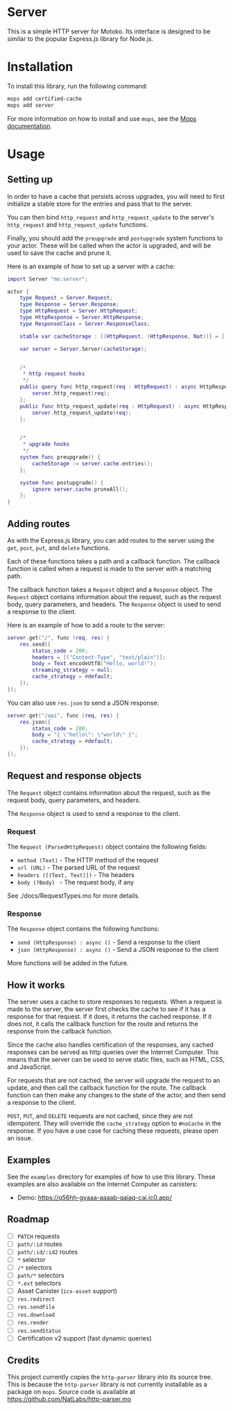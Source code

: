 # Server

This is a simple HTTP server for Motoko. Its interface is designed to be similar to the popular Express.js library for Node.js.

# Installation

To install this library, run the following command:

```bash
mops add certified-cache
mops add server
```

For more information on how to install and use `mops`, see the [Mops documentation](https://mops.one).

# Usage

## Setting up

In order to have a cache that persists across upgrades, you will need to first initialize a stable store for the entries and pass that to the server.

You can then bind `http_request` and `http_request_update` to the server's `http_request` and `http_request_update` functions.

Finally, you should add the `preupgrade` and `postupgrade` system functions to your actor. These will be called when the actor is upgraded, and will be used to save the cache and prune it.

Here is an example of how to set up a server with a cache:

```lua
import Server "mo:server";

actor {
    type Request = Server.Request;
    type Response = Server.Response;
    type HttpRequest = Server.HttpRequest;
    type HttpResponse = Server.HttpResponse;
    type ResponseClass = Server.ResponseClass;

    stable var cacheStorage : [(HttpRequest, (HttpResponse, Nat))] = [];

    var server = Server.Server(cacheStorage);


    /*
     * http request hooks
     */
    public query func http_request(req : HttpRequest) : async HttpResponse {
        server.http_request(req);
    };
    public func http_request_update(req : HttpRequest) : async HttpResponse {
        server.http_request_update(req);
    };


    /*
     * upgrade hooks
     */
    system func preupgrade() {
        cacheStorage := server.cache.entries();
    };

    system func postupgrade() {
        ignore server.cache.pruneAll();
    };
}
```

## Adding routes

As with the Express.js library, you can add routes to the server using the `get`, `post`, `put`, and `delete` functions.

Each of these functions takes a path and a callback function. The callback function is called when a request is made to the server with a matching path.

The callback function takes a `Request` object and a `Response` object. The `Request` object contains information about the request, such as the request body, query parameters, and headers. The `Response` object is used to send a response to the client.

Here is an example of how to add a route to the server:

```lua
server.get("/", func (req, res) {
    res.send({
        status_code = 200;
        headers = [("Content-Type", "text/plain")];
        body = Text.encodeUtf8("Hello, world!");
        streaming_strategy = null;
        cache_strategy = #default;
    });
});
```

You can also use `res.json` to send a JSON response:

```lua
server.get("/api", func (req, res) {
    res.json({
        status_code = 200;
        body = "{ \"hello\": \"world\" }";
        cache_strategy = #default;
    });
});
```

## Request and response objects

The `Request` object contains information about the request, such as the request body, query parameters, and headers.

The `Response` object is used to send a response to the client.

### Request

The `Request (ParsedHttpRequest)` object contains the following fields:

- `method (Text)` - The HTTP method of the request
- `url (URL)` - The parsed URL of the request
- `headers ([(Text, Text)])` - The headers
- `body (?Body) ` - The request body, if any

See ./docs/RequestTypes.mo for more details.

### Response

The `Response` object contains the following functions:

- `send (HttpResponse) : async ()` - Send a response to the client
- `json (HttpResponse) : async ()` - Send a JSON response to the client

More functions will be added in the future.

## How it works

The server uses a cache to store responses to requests. When a request is made to the server, the server first checks the cache to see if it has a response for that request. If it does, it returns the cached response. If it does not, it calls the callback function for the route and returns the response from the callback function.

Since the cache also handles certification of the responses, any cached responses can be served as http queries over the Internet Computer. This means that the server can be used to serve static files, such as HTML, CSS, and JavaScript.

For requests that are not cached, the server will upgrade the request to an update, and then call the callback function for the route. The callback function can then make any changes to the state of the actor, and then send a response to the client.

`POST`, `PUT`, and `DELETE` requests are not cached, since they are not idempotent. They will override the `cache_strategy` option to `#noCache` in the response. If you have a use case for caching these requests, please open an issue.

## Examples

See the `examples` directory for examples of how to use this library. These examples are also available on the Internet Computer as canisters:

- Demo: https://q56hh-gyaaa-aaaab-qaiaq-cai.ic0.app/

## Roadmap

- [ ] `PATCH` requests
- [ ] `path/:id` routes
- [ ] `path/:id/:id2` routes
- [ ] `*` selector
- [ ] `/*` selectors
- [ ] `path/*` selectors
- [ ] `*.ext` selectors
- [ ] Asset Canister (`icx-asset` support)
- [ ] `res.redirect`
- [ ] `res.sendFile`
- [ ] `res.download`
- [ ] `res.render`
- [ ] `res.sendStatus`
- [ ] Certification v2 support (fast dynamic queries)

## Credits

This project currently copies the `http-parser` library into its source tree. This is because the `http-parser` library is not currently installable as a package on `mops`. Source code is available at https://github.com/NatLabs/http-parser.mo

